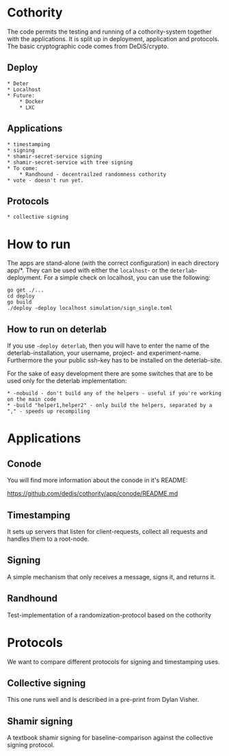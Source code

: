 # Cothority

The code permits the testing and running of a cothority-system together with the applications. It is split up in 
deployment, application and protocols. The basic cryptographic code comes from DeDiS/crypto. 

## Deploy

    * Deter
    * Localhost
    * Future:
        * Docker
        * LXC

## Applications

    * timestamping
    * signing
    * shamir-secret-service signing
    * shamir-secret-service with tree signing
    * To come:
    	* Randhound - decentrailzed randomness cothority
	* vote - doesn't run yet.
    
## Protocols

    * collective signing

# How to run

The apps are stand-alone (with the correct configuration) in each directory app/*. They can be used with either
the ```localhost```- or the ```deterlab```-deployment. For a simple check on localhost, you can use the following:

```
go get ./...
cd deploy
go build
./deploy -deploy localhost simulation/sign_single.toml
```

## How to run on deterlab

If you use ```-deploy deterlab```, then you will have to enter the name of the deterlab-installation, your username, project- and experiment-name. Furthermore the your public ssh-key has to be installed on the deterlab-site.

For the sake of easy development there are some switches that are to be used only for the
deterlab implementation:

	* -nobuild - don't build any of the helpers - useful if you're working on the main code
	* -build "helper1,helper2" - only build the helpers, separated by a "," - speeds up recompiling

# Applications

## Conode

You will find more information about the conode in it's README:

https://github.com/dedis/cothority/app/conode/README.md

## Timestamping

It sets up servers that listen for client-requests, collect all
requests and handles them to a root-node.

## Signing

A simple mechanism that only receives a message, signs it, and returns it.

## Randhound

Test-implementation of a randomization-protocol based on the cothority

# Protocols

We want to compare different protocols for signing and timestamping uses.

## Collective signing

This one runs well and is described in a pre-print from Dylan Visher.

## Shamir signing

A textbook shamir signing for baseline-comparison against the collective signing protocol.
